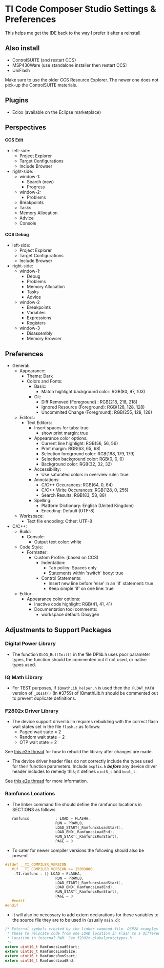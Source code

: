 # TI Code Composer Studio Settings & Preferences
This helps me get the IDE back to the way I prefer it after a reinstall.

## Also install
 - ControlSUITE (and restart CCS)
 - MSP430Ware (use standalone installer then restart CCS)
 - UniFlash
 
Make sure to use the older CCS Resource Explorer. The newer one does not pick-up
the ControlSUITE materials.

## Plugins
 - Eclox (available on the Eclipse marketplace)

## Perspectives
#### CCS Edit
  - left-side:
    - Project Explorer
    - Target Configurations
    - Include Browser
  - right-side:
    - window-1:
      - Search (new)
      - Progress
    - window-2:
      - Problems
     - Breakpoints
     - Tasks
     - Memory Allocation
     - Advice
     - Console
  
#### CCS Debug
  - left-side:
    - Project Explorer
    - Target Configurations
    - Include Browser
  - right-side:
    - window-1:
      - Debug
      - Problems
      - Memory Allocation
      - Tasks
      - Advice
    - window-2
      - Breakpoints
      - Variables
      - Expressions
      - Registers
    - window-3
      - Disassembly
      - Memory Browser
       
## Preferences
  - General:
    - Appearance:
      - Theme: Dark
      - Colors and Fonts:
        - Basic:
          - Match highlight background color: RGB(80, 97, 103)
        - Git:
          - Diff Removed (Foreground) : RGB(218, 218, 218)
          - Ignored Resource (Foreground): RGB(128, 128, 128)
          - Uncommited Change (Foreground): RGB(255, 128, 128)
    - Editors:
      - Text Editors:
        - Insert spaces for tabs: true
          - show print margin: true
        - Appearance color options:
          - Current line highlight: RGB(56, 56, 56)
          - Print margin: RGB(63, 65, 68)
          - Selection foreground color: RGB(168, 179, 179)
          - Selection background color: RGB(0, 0, 0)
          - Background color: RGB(32, 32, 32)
        - Accessibility:
          - Use saturated colors in overview ruler: true
        - Annotations:
          - C/C++ Occurances: RGB(64, 0, 64)
          - C/C++ Write Occurances: RGB(128, 0, 255)
          - Search Results: RGB(83, 58, 88)
        - Spelling:
          - Platform Dictionary: English (United Kingdom)
          - Encoding: Default (UTF-8)
    - Workspace:
      - Text file encoding: Other: UTF-8
  - C/C++:
    - Build:
      - Console:
        - Output text color: white
    - Code Style:
      - Formatter:
        - Custom Profile: (based on CCS)
          - Indentation:
            - Tab policy: Spaces only
            - Statements within 'switch' body: true
          - Control Statements:
            - Insert new line before 'else' in an 'if' statement: true
            - Keep simple 'if' on one line: true
    - Editor:
      - Appearance color options:
        - Inactive code highlight: RGB(41, 41, 41)
        - Documentation tool comments:
          - workspace default: Doxygen

## Adjustments to Support Packages

### Digital Power Library
  - The function `DLOG_BuffInit()` in the file DPlib.h uses poor parameter types,
  the function should be commented out if not used, or native types used.
 
### IQ Math Library
  - For TEST purposes, if `IQmathLib_helper.h` is used then the` FLOAT_MATH` 
  version of `_IQsat()` (ln #3759) of IQmathLib.h should be commented out to 
  prevent duplicate definitions.

### F2802x Driver Library
  - The device support driverlib.lin requires rebuilding with the correct flash 
wait states set in the file `flash.c` as follows:
    - Paged wait state  = 2
    - Random wait state = 2
    - OTP wait state    = 2
  
  See [this e2e thread][1] for how to rebuild the library after changes are made.
  

  - The device driver header files do not correctly include the types used for 
  their function parameters. Include `bspfix.h` **_before_** any device driver 
  header includes to remedy this; it defines `uint8_t` and `bool_t`. 
 
  See [this e2e thread][2] for more information.
 
 
### Ramfuncs Locations
  - The linker command file should define the ramfuncs locations in SECTIONS as 
  follows:
  
  ```C
     ramfuncs            : LOAD = FLASHA,
                         RUN = PRAML0,
                         LOAD_START(_RamfuncsLoadStart),
                         LOAD_END(_RamfuncsLoadEnd),
                         RUN_START(_RamfuncsRunStart),
                         PAGE = 0
  ```
  
  - To cater for newer compiler versions the following should also be present
  
  ```C
  #ifdef __TI_COMPILER_VERSION
     #if __TI_COMPILER_VERSION >= 15009000
      .TI.ramfunc : {} LOAD = FLASHA,
                         RUN = PRAML0,
                         LOAD_START(_RamfuncsLoadStart),
                         LOAD_END(_RamfuncsLoadEnd),
                         RUN_START(_RamfuncsRunStart),
                         PAGE = 0
     #endif
  #endif                           
  ```
  
  - It will also be necessary to add extern declarations for these variables to 
  the source file they are to be used in (usually `main.c`):
  
  ```C
  /* External symbols created by the linker command file. DSP28 examples will use
   * these to relocate code from one LOAD location in Flash to a different RUN
   * location in internal RAM. See f2802x_globalprototypes.h
   */
  extern uint16_t RamfuncsLoadStart;
  extern uint16_t RamfuncsLoadSize;
  extern uint16_t RamfuncsRunStart;
  extern uint16_t RamfuncsLoadEnd;
  ```

[1]: https://e2e.ti.com/support/microcontrollers/c2000/f/171/t/557285 "e2e thread"
[2]: https://e2e.ti.com/support/microcontrollers/c2000/f/171/t/557285 "e2e thread"

